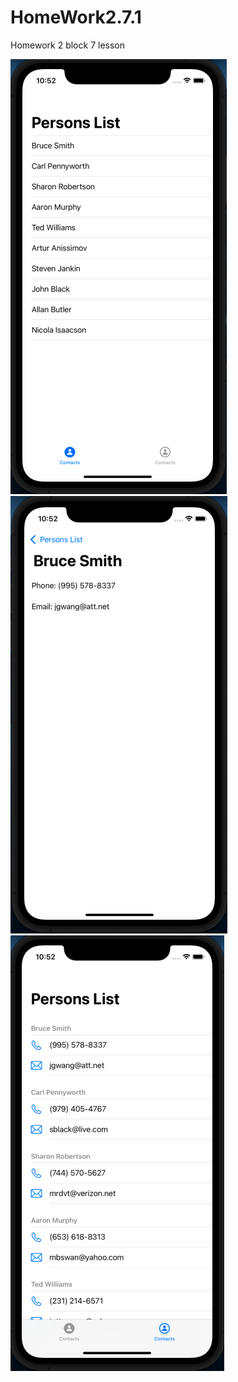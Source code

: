 # HomeWork2.7.1
Homework 2 block 7 lesson


![PersonsListViewController](personsList.png)
![PersonViewController](PersonDetail.png)
![SecondPersonsListViewController](PersonsSectionList.png)
